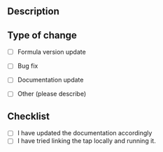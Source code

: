 ## Description
<!-- Describe your changes in detail -->

## Type of change
<!-- Please delete options that are not relevant -->
- [ ] Formula version update
- [ ] Bug fix
- [ ] Documentation update
- [ ] Other (please describe)


## Checklist
- [ ] I have updated the documentation accordingly
- [ ] I have tried linking the tap locally and running it.